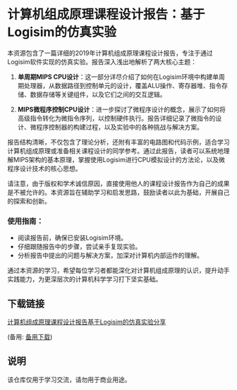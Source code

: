 # 计算机组成原理课程设计报告：基于Logisim的仿真实验

本资源包含了一篇详细的2019年计算机组成原理课程设计报告，专注于通过Logisim软件实现的仿真实验。报告深入浅出地解析了两大核心主题：

1. **单周期MIPS CPU设计**：这一部分详尽介绍了如何在Logisim环境中构建单周期处理器，从数据路径到控制单元的设计，覆盖ALU操作、寄存器堆、指令存储、数据存储等关键组件，以及它们之间的交互逻辑。

2. **MIPS微程序控制CPU设计**：进一步探讨了微程序设计的概念，展示了如何将高级指令转化为微指令序列，以控制硬件执行。报告详细记录了微指令的设计、微程序控制器的构建过程，以及实验中的各种挑战与解决方案。

报告结构清晰，不仅包含了理论分析，还附有丰富的电路图和代码示例，适合学习计算机组成原理或准备相关课程设计的同学参考。通过此报告，读者可以系统地理解MIPS架构的基本原理，掌握使用Logisim进行CPU模拟设计的方法论，以及微程序设计技术的核心思想。

请注意，由于版权和学术诚信原因，直接使用他人的课程设计报告作为自己的成果是不被允许的。本资源旨在辅助学习和启发思路，鼓励读者以此为基础，开展自己的探索和创新。

### 使用指南：
- 阅读报告前，确保已安装Logisim环境。
- 仔细跟随报告中的步骤，尝试亲手复现实验。
- 分析报告中提出的问题与解决方案，加深对计算机内部运作的理解。

通过本资源的学习，希望每位学习者都能深化对计算机组成原理的认识，提升动手实践能力，为更深层次的计算机科学学习打下坚实基础。

## 下载链接
[计算机组成原理课程设计报告基于Logisim的仿真实验分享](https://pan.quark.cn/s/81241041fbbc) 

(备用: [备用下载](https://pan.baidu.com/s/1pIzaUztLmpKsHhM7sm13WA?pwd=1234))

## 说明

该仓库仅用于学习交流，请勿用于商业用途。
